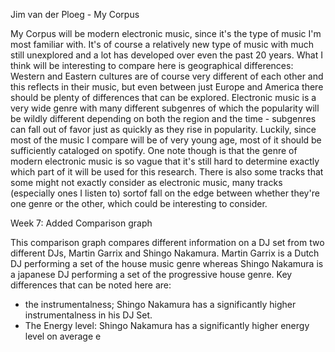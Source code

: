 Jim van der Ploeg - My Corpus

My Corpus will be modern electronic music, since it's the type of music I'm most familiar with. It's of course a relatively new type of music with much still unexplored and a lot has developed over even the past 20 years. What I think will be interesting to compare here is geographical differences: Western and Eastern cultures are of course very different of each other and this reflects in their music, but even between just Europe and America there should be plenty of differences that can be explored. Electronic music is a very wide genre with many different subgenres of which the popularity will be wildly different depending on both the region and the time - subgenres can fall out of favor just as quickly as they rise in popularity. Luckily, since most of the music I compare will be of very young age, most of it should be sufficiently cataloged on spotify. One note though is that the genre of modern electronic music is so vague that it's still hard to determine exactly which part of it will be used for this research. There is also some tracks that some might not exactly consider as electronic music, many tracks (especially ones I listen to) sortof fall on the edge between whether they're one genre or the other, which could be interesting to consider.


Week 7: Added Comparison graph

This comparison graph compares different information on a DJ set from two different DJs, Martin Garrix and Shingo Nakamura. Martin Garrix is a Dutch DJ performing a set of the house music genre whereas Shingo Nakamura is a japanese DJ performing a set of the progressive house genre.
Key differences that can be noted here are:
- the instrumentalness; Shingo Nakamura has a significantly higher instrumentalness in his DJ Set.
- The Energy level: Shingo Nakamura has a significantly higher energy level on average e
